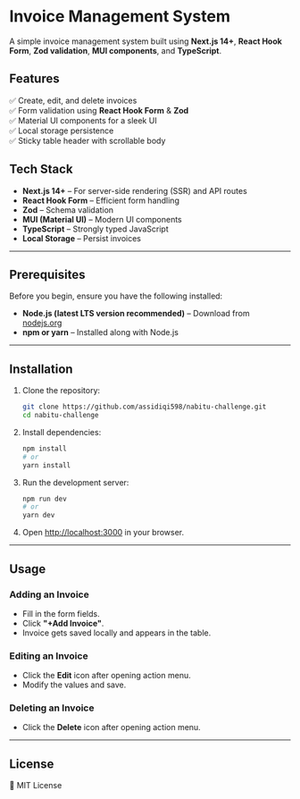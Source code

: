 # Invoice Management System

A simple invoice management system built using **Next.js 14+**, **React Hook Form**, **Zod validation**, **MUI components**, and **TypeScript**.

## Features

✅ Create, edit, and delete invoices  
✅ Form validation using **React Hook Form** & **Zod**  
✅ Material UI components for a sleek UI  
✅ Local storage persistence  
✅ Sticky table header with scrollable body

## Tech Stack

- **Next.js 14+** – For server-side rendering (SSR) and API routes
- **React Hook Form** – Efficient form handling
- **Zod** – Schema validation
- **MUI (Material UI)** – Modern UI components
- **TypeScript** – Strongly typed JavaScript
- **Local Storage** – Persist invoices

---

## Prerequisites

Before you begin, ensure you have the following installed:

- **Node.js (latest LTS version recommended)** – Download from [nodejs.org](https://nodejs.org/)
- **npm or yarn** – Installed along with Node.js

---

## Installation

1. Clone the repository:

   ```sh
   git clone https://github.com/assidiqi598/nabitu-challenge.git
   cd nabitu-challenge
   ```

2. Install dependencies:

   ```sh
   npm install
   # or
   yarn install
   ```

3. Run the development server:

   ```sh
   npm run dev
   # or
   yarn dev
   ```

4. Open [http://localhost:3000](http://localhost:3000) in your browser.

---

## Usage

### Adding an Invoice

- Fill in the form fields.
- Click **"+Add Invoice"**.
- Invoice gets saved locally and appears in the table.

### Editing an Invoice

- Click the **Edit** icon after opening action menu.
- Modify the values and save.

### Deleting an Invoice

- Click the **Delete** icon after opening action menu.

---

## License

📜 MIT License

